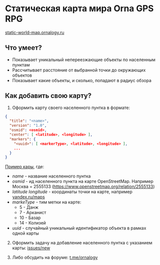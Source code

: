 # Статическая карта мира Orna GPS RPG

[static-world-map.ornalogy.ru](https://static-world-map.ornalogy.ru)

## Что умеет?

* Показывает уникальный непереезжающие объекты по населенным пунктам
* Рассчитывает расстояние от выбранной точки до окружающих объектов
* Показывает какие объекты, и сколько, попадают в радиус обзора

## Как добавить свою карту?

1. Оформить карту своего населенного пунтка в формате:

```json
{
  "title": "<name>",
  "version": "1.0",
  "osmid": <osmid>,
  "center": [ <latitude>, <longitude> ],
  "markers": {
    "<uuid>": [ <markerType>, <latitude>, <longitude> ],
    ...
  }
}
```

[Пример кары](./docs/maps/yaroslavl.json), где:

* *name* - название населенного пунтка
* *osmid* - ид населенного пункта на карте OpenStreetMap. Например Москва = 2555133 (https://www.openstreetmap.org/relation/2555133)
* *latitude* *longitude* - координаты точки на карте, например [yandex.ru/maps](https://yandex.ru/maps)
* *markeType* - тим метки на карте:
  * 5 - Данж
  * 7 - Арканист
  * 10 - Базар
  * 14 - Колизей
* *uuid* - случайный уникальный идентификатор объекта в рамках одной карты

2. Оформить задачу на добавление населенного пунтка с указанием карты: [issues/new](https://github.com/ornalogy/static-world-map.ornalogy.ru/issues/new)

3. Либо обсудить на форуме: [t.me/ornalogy](https://t.me/ornalogy/2)

